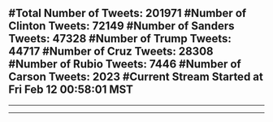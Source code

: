 #Total Number of Tweets: 201971 
#Number of Clinton Tweets: 72149
#Number of Sanders Tweets: 47328
#Number of Trump Tweets: 44717
#Number of Cruz Tweets: 28308
#Number of Rubio Tweets: 7446
#Number of Carson Tweets: 2023
#Current Stream Started at Fri Feb 12 00:58:01 MST
---
---
---
